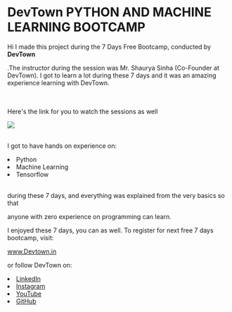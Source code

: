 # DevTown PYTHON AND MACHINE LEARNING BOOTCAMP

Hi I made this project during the 7 Days Free Bootcamp, conducted by <b> DevTown

</b>.The instructor during the session was Mr. Shaurya Sinha (Co-Founder at DevTown). I got to
learn a lot during these 7 days and it was an amazing experience learning with DevTown.

<br><br>Here's the link for you to watch the sessions as well<br>

<a href="https://www.youtube.com/playlist?list=PL7zl8TDRnbulNEA-59W7wWgCWE8LEOD6h"> <img src="https://github.com/ShapeAI/PYTHON-AND-DATA-ANALYTICS/blob/main/machine%20learning.png"> </a>

<br>I got to have hands on experience on:

<li>Python

<li>Machine Learning

<li>Tensorflow

<br>during these 7 days, and everything was explained from the very basics so that

anyone with zero experience on programming can learn.

I enjoyed these 7 days, you can as well. To register for next free 7 days bootcamp, visit:

<a href="https://www.Devtown.in"> www.Devtown.in</a>

or follow DevTown on:

<li><a href="https://www.linkedin.com/company/devtown-in/">LinkedIn</a>

<li><a href="https://www.instagram.com/devtown.in/">Instagram</a>

<li><a href="https://www.youtube.com/c/DevTownIndia">YouTube</a>

<li><a href="https://github.com/shapeai">GitHub</a>
